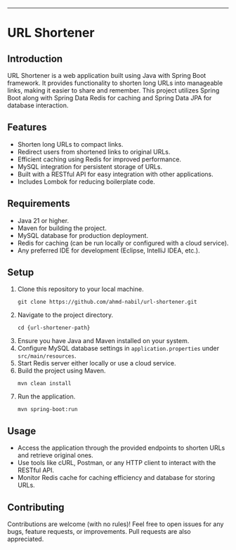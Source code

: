 <hr><h1>URL Shortener</h1>
<h2>Introduction</h2>
<p>URL Shortener is a web application built using Java with Spring Boot framework.
It provides functionality to shorten long URLs into manageable links, making it easier to share and remember.
This project utilizes Spring Boot along with Spring Data Redis for caching and Spring Data JPA for database interaction.</p>

<h2>Features</h2>
<ul>
    <li>Shorten long URLs to compact links.</li>
    <li>Redirect users from shortened links to original URLs.</li>
    <li>Efficient caching using Redis for improved performance.</li>
    <li>MySQL integration for persistent storage of URLs.</li>
    <li>Built with a RESTful API for easy integration with other applications.</li>
    <li>Includes Lombok for reducing boilerplate code.</li>
</ul>

<h2>Requirements</h2>
<ul>
    <li>Java 21 or higher.</li>
    <li>Maven for building the project.</li>
    <li>MySQL database for production deployment.</li>
    <li>Redis for caching (can be run locally or configured with a cloud service).</li>
    <li>Any preferred IDE for development (Eclipse, IntelliJ IDEA, etc.).</li>
</ul>

<h2>Setup</h2>
<ol>
<li> Clone this repository to your local machine.

```
git clone https://github.com/ahmd-nabil/url-shortener.git    
``` 
</li>
<li> Navigate to the project directory.

```
cd {url-shortener-path}
```
</li> 
<li>Ensure you have Java and Maven installed on your system.</li>
<li>Configure MySQL database settings in <code>application.properties</code> under <code>src/main/resources</code>.</li>
<li>Start Redis server either locally or use a cloud service.</li>
<li>Build the project using Maven.

```
mvn clean install
```
</li>
<li>Run the application. 

```
mvn spring-boot:run
```
</li>
</ol>
<h2>Usage</h2>
<ul>
    <li>Access the application through the provided endpoints to shorten URLs and retrieve original ones.</li>
    <li>Use tools like cURL, Postman, or any HTTP client to interact with the RESTful API.</li>
    <li>Monitor Redis cache for caching efficiency and database for storing URLs.</li>
</ul>

<h2>Contributing</h2><p>Contributions are welcome (with no rules)! Feel free to open issues for any bugs, feature requests, or improvements. Pull requests are also appreciated.</p>